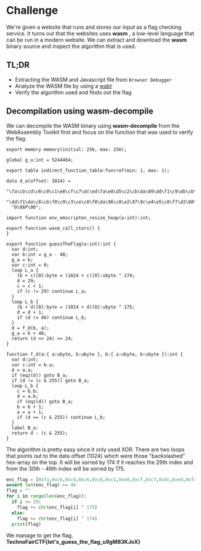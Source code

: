 # Challenge

We're given a website that runs and stores our input as a flag checking service.
It turns out that the websites uses **wasm** , a low-level language that can be run in a modern website.
We can extract and download the **wasm** binary source and inspect the algorithm that is used.

## TL;DR
* Extracting the WASM and Javascript file from `Browser Debugger`
* Analyze the WASM file by using a [wabt](https://github.com/WebAssembly/wabt)
* Verify the algorithm used and finds out the flag

## Decompilation using **wasm-decompile**
We can decompile the WASM binary using **wasm-decompile** from the WebAssembly Toolkit first and
focus on the function that was used to verify the flag.

```wasm
export memory memory(initial: 256, max: 256);

global g_a:int = 5244464;

export table indirect_function_table:funcref(min: 1, max: 1);

data d_a(offset: 1024) =
  "\fa\cb\cd\c6\c0\c1\e8\cf\c7\dc\ed\fa\e8\d5\c2\cb\da\89\dd\f1\c9\db\cb\dd"
  "\dd\f1\da\c6\cb\f0\c9\c3\ce\c8\f0\da\96\c8\e2\97\9c\e4\e5\c0\f7\d2\00\00"
  "0\06P\00";

import function env_emscripten_resize_heap(a:int):int;

export function wasm_call_ctors() {
}

export function guessTheFlag(a:int):int {
  var d:int;
  var b:int = g_a - 48;
  g_a = b;
  var c:int = 0;
  loop L_a {
    (b + c)[0]:byte = (1024 + c)[0]:ubyte ^ 174;
    d = 29;
    c = c + 1;
    if (c != 29) continue L_a;
  }
  loop L_b {
    (b + d)[0]:byte = (1024 + d)[0]:ubyte ^ 175;
    d = d + 1;
    if (d != 46) continue L_b;
  }
  d = f_d(b, a);
  g_a = b + 48;
  return (d << 24) >> 24;
}

function f_d(a:{ a:ubyte, b:ubyte }, b:{ a:ubyte, b:ubyte }):int {
  var d:int;
  var c:int = b.a;
  d = a.a;
  if (eqz(d)) goto B_a;
  if (d != (c & 255)) goto B_a;
  loop L_b {
    c = b.b;
    d = a.b;
    if (eqz(d)) goto B_a;
    b = b + 1;
    a = a + 1;
    if (d == (c & 255)) continue L_b;
  }
  label B_a:
  return d - (c & 255);
}
```

The algorithm is pretty easy since it only used XOR. There are two loops that points out to the
data offset (1024) which were those "backslashed" hex-array on the top. It will be xorred by
174 if it reaches the 29th index and from the 30th - 46th index will be xorred by 175.

```python
enc_flag = [0xfa,0xcb,0xcd,0xc6,0xc0,0xc1,0xe8,0xcf,0xc7,0xdc,0xed,0xfa,0xe8,0xd5,0xc2,0xcb,0xda,0x89,0xdd,0xf1,0xc9,0xdb,0xcb,0xdd,0xdd,0xf1,0xda,0xc6,0xcb,0xf0,0xc9,0xc3,0xce,0xc8,0xf0,0xda,0x96,0xc8,0xe2,0x97,0x9c,0xe4,0xe5,0xc0,0xf7,0xd2]
assert len(enc_flag) == 46
flag = ""
for i in range(len(enc_flag)):
  if i >= 29:
    flag += chr(enc_flag[i] ^ 175)
  else:
    flag += chr(enc_flag[i] ^ 174)
  print(flag)
 ```
 We manage to get the flag, **TechnoFairCTF{let's_guess_the_flag_u9gM83KJoX}** 
